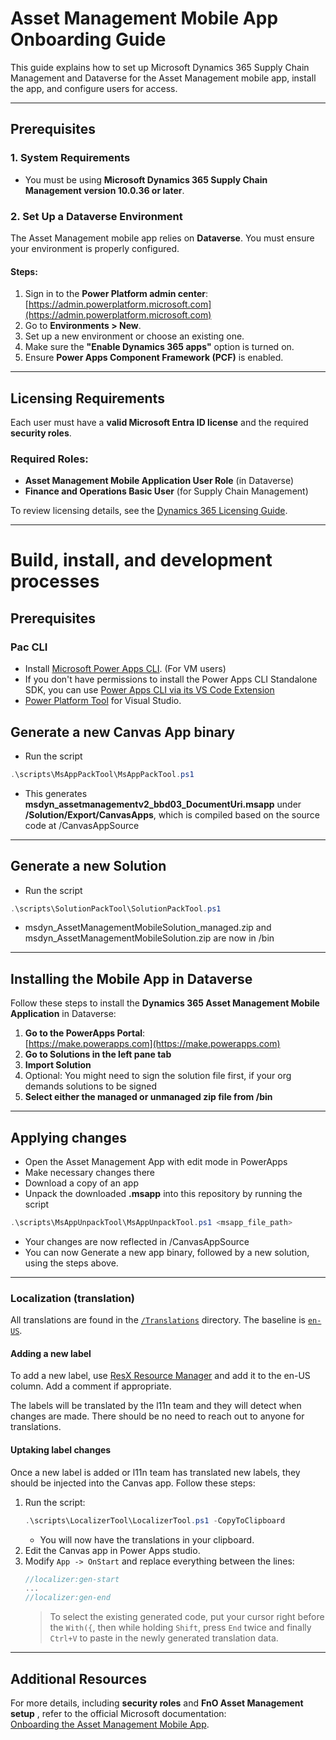 # Asset Management Mobile App Onboarding Guide

This guide explains how to set up Microsoft Dynamics 365 Supply Chain Management and Dataverse for the Asset Management mobile app, install the app, and configure users for access.

---

## Prerequisites

### 1. System Requirements
- You must be using **Microsoft Dynamics 365 Supply Chain Management version 10.0.36 or later**.

### 2. Set Up a Dataverse Environment
The Asset Management mobile app relies on **Dataverse**. You must ensure your environment is properly configured.

#### Steps:
1. Sign in to the **Power Platform admin center**:  
   [https://admin.powerplatform.microsoft.com](https://admin.powerplatform.microsoft.com)
2. Go to **Environments > New**.
3. Set up a new environment or choose an existing one.
4. Make sure the **"Enable Dynamics 365 apps"** option is turned on.
5. Ensure **Power Apps Component Framework (PCF)** is enabled.

---

## Licensing Requirements
Each user must have a **valid Microsoft Entra ID license** and the required **security roles**.

### Required Roles:
- **Asset Management Mobile Application User Role** (in Dataverse)
- **Finance and Operations Basic User** (for Supply Chain Management)

To review licensing details, see the [Dynamics 365 Licensing Guide](https://go.microsoft.com/fwlink/?LinkId=866544).

---
# Build, install, and development processes
## Prerequisites
### Pac CLI
- Install [Microsoft Power Apps CLI](https://aka.ms/PowerAppsCLI).
   (For VM users) 
- If you don't have permissions to install the Power Apps CLI Standalone SDK, you can use [Power Apps CLI via its VS Code Extension](https://docs.microsoft.com/en-us/powerapps/developer/data-platform/powerapps-cli?WT.mc_id=BA-MVP-5004107#using-power-platform-vs-code-extension)
- [Power Platform Tool](https://dev.azure.com/dynamicscrm/_apis/resources/Containers/17976494/ArtifactsRelease?itemPath=ArtifactsRelease%2FRelease%2FCdsVSToolKit%2F2019%2FCRMDeveloperTools%2FRelease%2FPowerPlatformTools.vsix) for Visual Studio.
## Generate a new Canvas App binary
- Run the script 
```powershell
.\scripts\MsAppPackTool\MsAppPackTool.ps1
```
- This generates **msdyn_assetmanagementv2_bbd03_DocumentUri.msapp** under **/Solution/Export/CanvasApps**, which is compiled based on the source code at /CanvasAppSource

---

## Generate a new Solution
- Run the script 
```powershell
.\scripts\SolutionPackTool\SolutionPackTool.ps1
``` 
- msdyn_AssetManagementMobileSolution_managed.zip and msdyn_AssetManagementMobileSolution.zip are now in /bin
---

## Installing the Mobile App in Dataverse

Follow these steps to install the **Dynamics 365 Asset Management Mobile Application** in Dataverse:

1. **Go to the PowerApps Portal**:  
   [https://make.powerapps.com](https://make.powerapps.com)
2. **Go to Solutions in the left pane tab**
3. **Import Solution**
4. Optional: You might need to sign the solution file first, if your org demands solutions to be signed
5. **Select either the managed or unmanaged zip file from /bin**

---

## Applying changes
- Open the Asset Management App with edit mode in PowerApps
- Make necessary changes there
- Download a copy of an app
- Unpack the downloaded **.msapp** into this repository by running the script
```powershell
.\scripts\MsAppUnpackTool\MsAppUnpackTool.ps1 <msapp_file_path>
```
- Your changes are now reflected in /CanvasAppSource
- You can now Generate a new app binary, followed by a new solution, using the steps above.
---

### Localization (translation)

All translations are found in the [`/Translations`](/Translations/) directory. The baseline is [`en-US`](/Translations/Labels.en-US.resx).

#### Adding a new label

To add a new label, use [ResX Resource Manager](https://github.com/dotnet/ResXResourceManager) and add it to the en-US column. Add a comment if appropriate.

The labels will be translated by the l11n team and they will detect when changes are made. There should be no need to reach out to anyone for translations.

#### Uptaking label changes

Once a new label is added or l11n team has translated new labels, they should be injected into the Canvas app. Follow these steps:

1. Run the script:
   ```powershell
   .\scripts\LocalizerTool\LocalizerTool.ps1 -CopyToClipboard
   ```
   * You will now have the translations in your clipboard.
2. Edit the Canvas app in Power Apps studio.
3. Modify `App -> OnStart` and replace everything between the lines:
   ```csharp
   //localizer:gen-start
   ...
   //localizer:gen-end
   ```
   > To select the existing generated code, put your cursor right before the `With({`, then while holding `Shift`, press `End` twice and finally `Ctrl+V` to paste in the newly generated translation data.

---

## Additional Resources
For more details, including **security roles** and **FnO Asset Management setup** , refer to the official Microsoft documentation:  
[Onboarding the Asset Management Mobile App](https://learn.microsoft.com/en-us/dynamics365/supply-chain/asset-management/asset-management-mobile-app/onboard-app).
